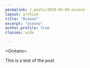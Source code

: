```yaml
---
permalink: /_posts/2019-04-05-oceano
layout: archive
title: "Océano"
excerpt: "oceano"
author_profile: true 
classes: wide

---
```

<Océano>

This is a test of the post
